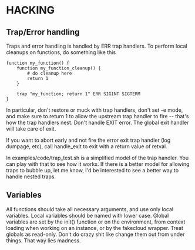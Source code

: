 HACKING
=======

Trap/Error handling
-------------------

Traps and error handling is handled by ERR trap handlers.
To perform local cleanups on functions, do something like this

    function my_function() {
        function my_function_cleanup() {
            # do cleanup here
            return 1
        }

        trap "my_function; return 1" ERR SIGINT SIGTERM
    }

In particular, don't restore or muck with trap handlers, don't set -e
mode, and make sure to return 1 to allow the upstream trap handler to
fire -- that's how the trap handlers nest.  Don't handle EXIT error.
The global exit handler will take care of exit.

If you want to abort early and not fire the error exit trap handler
(log dumpage, etc), call handle_exit <retval> to exit with a return
value of retval.

In examples/code/trap_test.sh is a simplified model of the trap
handler.  You can play with that to see how it works.  If there is a
better model for allowing traps to bubble up, let me know, I'd be
interested to see a better way to handle nested traps.

Variables
---------

All functions should take all necessary arguments, and use only local
variables.  Local variables should be named with lower case.  Global
variables are set by the init() function or on the environment, from
context loading when working on an instance, or by the fakecloud
wrapper.  Treat globals as read-only.  Don't do crazy shit like change
them out from under things.  That way lies madness.



